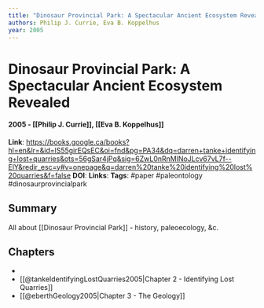 ```yaml
---
title: "Dinosaur Provincial Park: A Spectacular Ancient Ecosystem Revealed"
authors: Philip J. Currie, Eva B. Koppelhus
year: 2005
---
```

# Dinosaur Provincial Park: A Spectacular Ancient Ecosystem Revealed
#### 2005 - [[Philip J. Currie]], [[Eva B. Koppelhus]]
**Link**: https://books.google.ca/books?hl=en&lr=&id=lS55girEQsEC&oi=fnd&pg=PA34&dq=darren+tanke+identifying+lost+quarries&ots=56gSar4jPq&sig=6ZwL0nRnMlNoJLcv67vL7f--ElY&redir_esc=y#v=onepage&q=darren%20tanke%20identifying%20lost%20quarries&f=false
**DOI**: 
**Links**:
**Tags**: #paper #paleontology #dinosaurprovincialpark

## Summary
All about [[Dinosaur Provincial Park]] - history, paleoecology, &c.

## Chapters
- 
- [[@tankeIdentifyingLostQuarries2005|Chapter 2 - Identifying Lost Quarries]]
- [[@eberthGeology2005|Chapter 3 - The Geology]]
